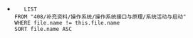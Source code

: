 *   
    ```dataview
	   LIST
	FROM "408/补充资料/操作系统/操作系统接口与原理/系统活动与启动"
	WHERE file.name != this.file.name
	SORT file.name ASC
    ```